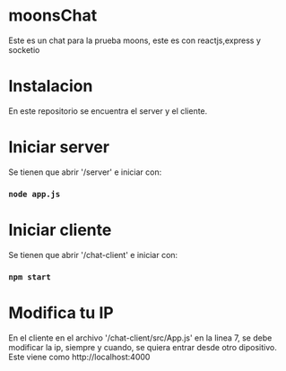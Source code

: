 # moonsChat
Este es un chat para la prueba moons, este es con reactjs,express y socketio

# Instalacion
En este repositorio se encuentra el server y el cliente.
# Iniciar server
Se tienen que abrir '/server' e iniciar con: 
### `node app.js`
# Iniciar cliente
Se tienen que abrir '/chat-client' e iniciar con:
### `npm start`
# Modifica tu IP
En el cliente en el archivo '/chat-client/src/App.js' en la linea 7, se debe modificar la ip, siempre y cuando, se quiera entrar desde otro dipositivo. Este viene como http://localhost:4000


